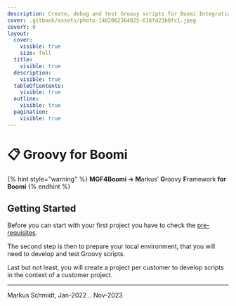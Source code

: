 ```yaml
---
description: Create, debug and test Groovy scripts for Boomi Integration.
cover: .gitbook/assets/photo-1482062364825-616fd23b8fc1.jpeg
coverY: 0
layout:
  cover:
    visible: true
    size: full
  title:
    visible: true
  description:
    visible: true
  tableOfContents:
    visible: true
  outline:
    visible: true
  pagination:
    visible: true
---
```


# 📋 Groovy for Boomi

{% hint style="warning" %}
**MGF4Boomi → M**arkus’ **G**roovy **F**ramework **for** **Boomi**
{% endhint %}

## Getting Started

Before you can start with your first project you have to check the [pre-requisites](<Getting Started 019408ce4279434d934d162b6ed03d4e/Pre-Requisites 7deb11c4cf894c33b76456ab85cad596.md>).

The second step is then to prepare your local environment, that you will need to develop and test Groovy scripts.

Last but not least, you will create a project per customer to develop scripts in the context of a customer project.

***

Markus Schmidt, Jan-2022 .. Nov-2023

